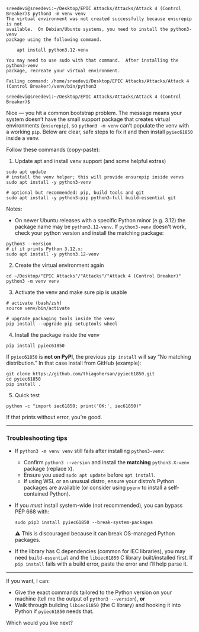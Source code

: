 ```
sreedevi@sreedevi:~/Desktop/EPIC Attacks/Attacks/Attack 4 (Control Breaker)$ python3 -m venv venv
The virtual environment was not created successfully because ensurepip is not
available.  On Debian/Ubuntu systems, you need to install the python3-venv
package using the following command.

    apt install python3.12-venv

You may need to use sudo with that command.  After installing the python3-venv
package, recreate your virtual environment.

Failing command: /home/sreedevi/Desktop/EPIC Attacks/Attacks/Attack 4 (Control Breaker)/venv/bin/python3

sreedevi@sreedevi:~/Desktop/EPIC Attacks/Attacks/Attack 4 (Control Breaker)$ 
```

Nice — you hit a common bootstrap problem. The message means your system doesn’t have the small support package that creates virtual environments (`ensurepip`), so `python3 -m venv` can’t populate the venv with a working `pip`. Below are clear, safe steps to fix it and then install `pyiec61850` inside a venv.

Follow these commands (copy-paste):

1. Update apt and install venv support (and some helpful extras)

```
sudo apt update
# install the venv helper; this will provide ensurepip inside venvs
sudo apt install -y python3-venv

# optional but recommended: pip, build tools and git
sudo apt install -y python3-pip python3-full build-essential git
```

Notes:

* On newer Ubuntu releases with a specific Python minor (e.g. 3.12) the package name may be `python3.12-venv`. If `python3-venv` doesn't work, check your python version and install the matching package:

```
python3 --version
# if it prints Python 3.12.x:
sudo apt install -y python3.12-venv
```

2. Create the virtual environment again

```
cd ~/Desktop/"EPIC Attacks"/"Attacks"/"Attack 4 (Control Breaker)"
python3 -m venv venv
```

3. Activate the venv and make sure pip is usable

```
# activate (bash/zsh)
source venv/bin/activate

# upgrade packaging tools inside the venv
pip install --upgrade pip setuptools wheel
```

4. Install the package inside the venv

```
pip install pyiec61850
```

If `pyiec61850` is **not on PyPI**, the previous `pip install` will say “No matching distribution.” In that case install from GitHub (example):

```
git clone https://github.com/thiagohersan/pyiec61850.git
cd pyiec61850
pip install .
```

5. Quick test

```
python -c "import iec61850; print('OK:', iec61850)"
```

If that prints without error, you’re good.

---

### Troubleshooting tips

* If `python3 -m venv venv` still fails after installing `python3-venv`:

  * Confirm `python3 --version` and install the **matching** `python3.X-venv` package (replace `X`).
  * Ensure you used `sudo apt update` before `apt install`.
  * If using WSL or an unusual distro, ensure your distro’s Python packages are available (or consider using `pyenv` to install a self-contained Python).

* If you *must* install system-wide (not recommended), you can bypass PEP 668 with:

  ```
  sudo pip3 install pyiec61850 --break-system-packages
  ```

  ⚠️ This is discouraged because it can break OS-managed Python packages.

* If the library has C dependencies (common for IEC libraries), you may need `build-essential` and the `libiec61850` C library built/installed first. If `pip install` fails with a build error, paste the error and I’ll help parse it.

---

If you want, I can:

* Give the exact commands tailored to the Python version on your machine (tell me the output of `python3 --version`), **or**
* Walk through building `libiec61850` (the C library) and hooking it into Python if `pyiec61850` needs that.

Which would you like next?
